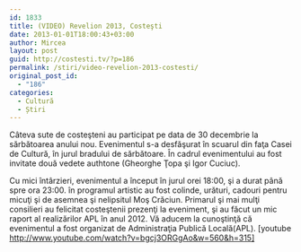 ```yaml
---
id: 1833
title: (VIDEO) Revelion 2013, Costeşti
date: 2013-01-01T18:00:43+03:00
author: Mircea
layout: post
guid: http://costesti.tv/?p=186
permalink: /stiri/video-revelion-2013-costesti/
original_post_id:
  - "186"
categories:
  - Cultură
  - Știri
---
```

Câteva sute de costeşteni au participat pe data de 30 decembrie la sărbătoarea anului nou. Evenimentul s-a desfăşurat în scuarul din faţa Casei de Cultură, în jurul bradului de sărbătoare. În cadrul evenimentului au fost invitate două vedete authtone (Gheorghe Ţopa şi Igor Cuciuc).

Cu mici întârzieri, evenimentul a început în jurul orei 18:00, şi a durat până spre ora 23:00. în programul artistic au fost colinde, urături, cadouri pentru micuţi şi de asemnea şi nelipsitul Moş Crăciun. Primarul şi mai mulţi consilieri au felicitat costeştenii prezenţi la eveniment, şi au făcut un mic raport al realizărilor APL în anul 2012. Vă aducem la cunoştinţă că evenimentul a fost organizat de Administraţia Publică Locală(APL). [youtube http://www.youtube.com/watch?v=bgcj3ORGgAo&w=560&h=315]